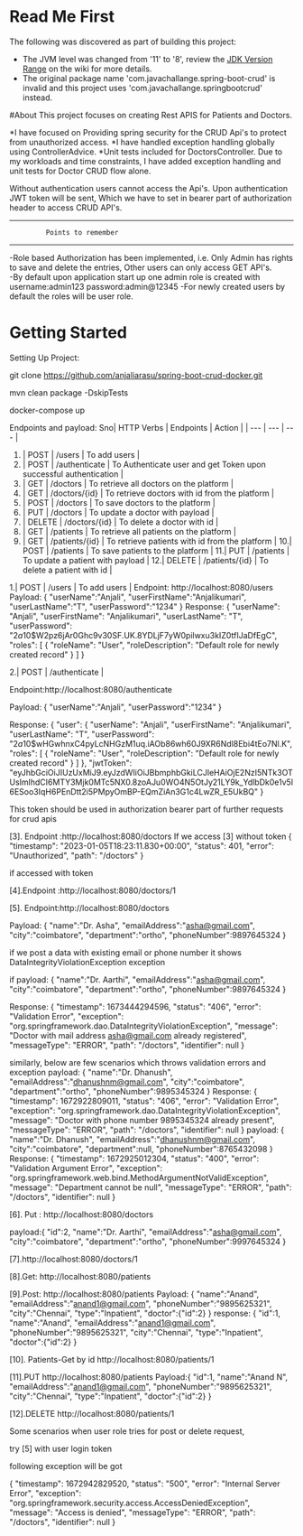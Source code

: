 # Read Me First
The following was discovered as part of building this project:

* The JVM level was changed from '11' to '8', review the [JDK Version Range](https://github.com/spring-projects/spring-framework/wiki/Spring-Framework-Versions#jdk-version-range) on the wiki for more details.
* The original package name 'com.javachallange.spring-boot-crud' is invalid and this project uses 'com.javachallange.springbootcrud' instead.

#About 
This project focuses on creating Rest APIS for Patients and Doctors.

*I have focused on Providing spring security for the CRUD Api's to protect from unauthorized access.
*I have handled exception handling globally using ControllerAdvice.
*Unit tests included for DoctorsController. Due to my workloads and time constraints, I have added exception handling and unit tests for Doctor CRUD flow alone. 

Without authentication users cannot access the Api's.
Upon authentication JWT token will be sent, Which we have to set in bearer part of authorization header to access CRUD API's.

***************************************************
             Points to remember
***************************************************
-Role based Authorization has been implemented, i.e. Only Admin has rights to save and delete the entries, Other users can only access GET API's. 	
-By default upon application start up one admin role is created with 
  username:admin123
  password:admin@12345
-For newly created users by default the roles will be user role.  

# Getting Started

Setting Up Project:

git clone https://github.com/anjaliarasu/spring-boot-crud-docker.git

mvn clean package -DskipTests

docker-compose up


Endpoints and payload:
Sno| HTTP Verbs | Endpoints | Action |
   | --- | --- | --- |
1. | POST | /users | To add users |
2. | POST | /authenticate | To Authenticate user and get Token upon successful authentication |
3. | GET | /doctors | To retrieve all doctors on the platform |
4. | GET | /doctors/{id} | To retrieve doctors with id from the platform |
5. | POST | /doctors | To save doctors to the platform |
6. | PUT | /doctors | To update a doctor with payload |
7. | DELETE | /doctors/{id} | To delete a doctor with id |
8. | GET | /patients | To retrieve all patients on the platform |
9. | GET | /patients/{id} | To retrieve patients with id from the platform |
10.| POST | /patients | To save patients to the platform |
11.| PUT | /patients | To update a patient with payload |
12.| DELETE | /patients/{id} | To delete a patient with id |

1.| POST | /users | To add users |
Endpoint: http://localhost:8080/users
Payload:
{
    "userName":"Anjali",
    "userFirstName":"Anjalikumari",
    "userLastName":"T",
    "userPassword":"1234"
}
Response:
{
    "userName": "Anjali",
    "userFirstName": "Anjalikumari",
    "userLastName": "T",
    "userPassword": "$2a$10$W2pz6jAr0Ghc9v30SF.UK.8YDLjF7yW0pilwxu3kIZ0tfIJaDfEgC",
    "roles": [
        {
            "roleName": "User",
            "roleDescription": "Default role for newly created record"
        }
    ]
}

2.| POST | /authenticate |

Endpoint:http://localhost:8080/authenticate

Payload:
{
    "userName":"Anjali",
    "userPassword":"1234"
}

Response:
{
    "user": {
        "userName": "Anjali",
        "userFirstName": "Anjalikumari",
        "userLastName": "T",
        "userPassword": "$2a$10$wHGwhnxC4pyLcNHGzM1uq.iAOb86wh60J9XR6Ndl8Ebi4tEo7Nl.K",
        "roles": [
            {
                "roleName": "User",
                "roleDescription": "Default role for newly created record"
            }
        ]
    },
    "jwtToken": "eyJhbGciOiJIUzUxMiJ9.eyJzdWIiOiJBbmphbGkiLCJleHAiOjE2NzI5NTk3OTUsImlhdCI6MTY3Mjk0MTc5NX0.8zoAJu0WO4N5OtJy21LY9k_YdlbDk0e1v5l6ESoo3IqH6PEnDtt2i5PMpyOmBP-EQmZiAn3G1c4LwZR_E5UkBQ"
}

This token should be used in authorization bearer part of further requests for crud apis

[3]. Endpoint :http://localhost:8080/doctors
If we access [3] without token
{
    "timestamp": "2023-01-05T18:23:11.830+00:00",
    "status": 401,
    "error": "Unauthorized",
    "path": "/doctors"
}

if accessed with token

[4].Endpoint :http://localhost:8080/doctors/1

[5]. Endpoint:http://localhost:8080/doctors

Payload: {
    "name":"Dr. Asha",
    "emailAddress":"asha@gmail.com",
    "city":"coimbatore",
    "department":"ortho",
    "phoneNumber":9897645324
}

if we post a data with existing email or phone number it shows DataIntegrityViolationException exception

if payload: {
    "name":"Dr. Aarthi",
    "emailAddress":"asha@gmail.com",
    "city":"coimbatore",
    "department":"ortho",
    "phoneNumber":9897645324
}

Response:
{
    "timestamp": 1673444294596,
    "status": "406",
    "error": "Validation Error",
    "exception": "org.springframework.dao.DataIntegrityViolationException",
    "message": "Doctor with mail address asha@gmail.com already registered",
    "messageType": "ERROR",
    "path": "/doctors",
    "identifier": null
}

similarly, below are few scenarios which throws validation errors and exception 
payload: 
{
    "name":"Dr. Dhanush",
    "emailAddress":"dhanushnm@gmail.com",
    "city":"coimbatore",
    "department":"ortho",
    "phoneNumber":9895345324
}
Response:
{
    "timestamp": 1672922809011,
    "status": "406",
    "error": "Validation Error",
    "exception": "org.springframework.dao.DataIntegrityViolationException",
    "message": "Doctor with phone number 9895345324 already present",
    "messageType": "ERROR",
    "path": "/doctors",
    "identifier": null
}
payload: 
{
    "name":"Dr. Dhanush",
    "emailAddress":"dhanushnm@gmail.com",
    "city":"coimbatore",
    "department":null,
    "phoneNumber":8765432098
}
Response:
{
    "timestamp": 1672925012304,
    "status": "400",
    "error": "Validation Argument Error",
    "exception": "org.springframework.web.bind.MethodArgumentNotValidException",
    "message": "Department cannot be null",
    "messageType": "ERROR",
    "path": "/doctors",
    "identifier": null
}


[6]. Put : http://localhost:8080/doctors

payload:{
    "id":2,
    "name":"Dr. Aarthi",
    "emailAddress":"asha@gmail.com",
    "city":"coimbatore",
    "department":"ortho",
    "phoneNumber":9997645324
}

[7].http://localhost:8080/doctors/1

[8].Get: http://localhost:8080/patients

[9].Post: http://localhost:8080/patients
Payload:
{
   "name":"Anand",
   "emailAddress":"anand1@gmail.com",
   "phoneNumber":"9895625321",
   "city":"Chennai",
   "type":"Inpatient",
   "doctor":{"id":2}
}
response:
{
"id":1,
   "name":"Anand",
   "emailAddress":"anand1@gmail.com",
   "phoneNumber":"9895625321",
   "city":"Chennai",
   "type":"Inpatient",
   "doctor":{"id":2}
}

[10]. Patients-Get by id
http://localhost:8080/patients/1

[11].PUT http://localhost:8080/patients
Payload:{
"id":1,
   "name":"Anand N",
   "emailAddress":"anand1@gmail.com",
   "phoneNumber":"9895625321",
   "city":"Chennai",
   "type":"Inpatient",
   "doctor":{"id":2}
}

[12].DELETE http://localhost:8080/patients/1


Some scenarios when user role tries for post or delete request,

try [5] with user login token

following exception will be got 

{
    "timestamp": 1672942829520,
    "status": "500",
    "error": "Internal Server Error",
    "exception": "org.springframework.security.access.AccessDeniedException",
    "message": "Access is denied",
    "messageType": "ERROR",
    "path": "/doctors",
    "identifier": null
}

